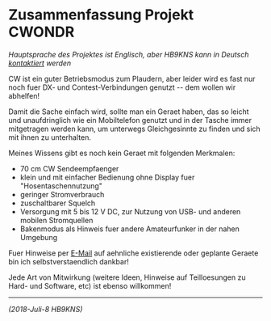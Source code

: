 # Zusammenfassung Projekt CWONDR

*Hauptsprache des Projektes ist Englisch, aber HB9KNS kann in Deutsch [kontaktiert][contact] werden*

CW ist ein guter Betriebsmodus zum Plaudern, aber leider wird es fast nur
noch fuer DX- und Contest-Verbindungen genutzt -- dem wollen wir abhelfen!

Damit die Sache einfach wird, sollte man ein Geraet haben, das so
leicht und unaufdringlich wie ein Mobiltelefon genutzt und in der
Tasche immer mitgetragen werden kann, um unterwegs Gleichgesinnte
zu finden und sich mit ihnen zu unterhalten.

Meines Wissens gibt es noch kein Geraet mit folgenden Merkmalen:

- 70 cm CW Sendeempfaenger
- klein und mit einfacher Bedienung ohne Display fuer "Hosentaschennutzung"
- geringer Stromverbrauch
- zuschaltbarer Squelch
- Versorgung mit 5 bis 12 V DC, zur Nutzung von USB- und anderen mobilen Stromquellen
- Bakenmodus als Hinweis fuer andere Amateurfunker in der nahen Umgebung

Fuer Hinweise per [E-Mail][contact] auf aehnliche existierende oder
geplante Geraete bin ich selbstverstaendlich dankbar!

Jede Art von Mitwirkung (weitere Ideen, Hinweise auf Teilloesungen
zu Hard- und Software, etc) ist ebenso willkommen!

---

[contact]: mailto:hb9kns@gmail.com

_(2018-Juli-8 HB9KNS)_
